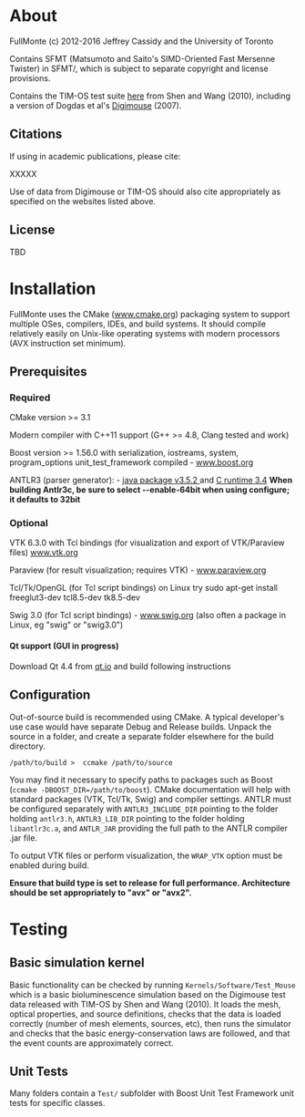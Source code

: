 # About

FullMonte
(c) 2012-2016 Jeffrey Cassidy and the University of Toronto

Contains SFMT (Matsumoto and Saito's SIMD-Oriented Fast Mersenne Twister) in SFMT/, which is subject to separate copyright and
license provisions.

Contains the TIM-OS test suite <a href="https://sites.google.com/a/imaging.sbes.vt.edu/tim-os">here</a> from Shen and Wang (2010), including a version of Dogdas et al's <a href="http://neuroimage.usc.edu/neuro/Digimouse">Digimouse</a> (2007).


## Citations

If using in academic publications, please cite:

XXXXX

Use of data from Digimouse or TIM-OS should also cite appropriately as specified on the websites listed above.


## License

TBD





# Installation

FullMonte uses the CMake (www.cmake.org) packaging system to support multiple OSes, compilers, IDEs, and build systems. It should
compile relatively easily on Unix-like operating systems with modern processors (AVX instruction set minimum).


## Prerequisites

### Required

CMake version >= 3.1

Modern compiler with C++11 support (G++ >= 4.8, Clang tested and work)

Boost version >= 1.56.0 with serialization, iostreams, system, program\_options unit\_test\_framework compiled - www.boost.org


ANTLR3 (parser generator): - <a href="www.antlr3.org/download.html">java package v3.5.2 </a> and <a href="www.antlr3.org/download/C">C runtime 3.4</a> 
**When building Antlr3c, be sure to select --enable-64bit when using configure; it defaults to 32bit**


### Optional 

VTK 6.3.0 with Tcl bindings (for visualization and export of VTK/Paraview files) www.vtk.org

Paraview (for result visualization; requires VTK) - www.paraview.org

Tcl/Tk/OpenGL (for Tcl script bindings) on Linux try sudo apt-get install freeglut3-dev tcl8.5-dev tk8.5-dev

Swig 3.0 (for Tcl script bindings) - www.swig.org (also often a package in Linux, eg "swig" or "swig3.0")


#### Qt support (GUI in progress)

Download Qt 4.4 from <a href="http://www.qt.io/download-open-source">qt.io</a> and build following instructions


## Configuration

Out-of-source build is recommended using CMake. A typical developer's use case would have separate Debug and Release builds.
Unpack the source in a folder, and create a separate folder elsewhere for the build directory.

```
/path/to/build >  ccmake /path/to/source
```

You may find it necessary to specify paths to packages such as Boost (`ccmake -DBOOST_DIR=/path/to/boost`). CMake documentation
will help with standard packages (VTK, Tcl/Tk, Swig) and compiler settings. ANTLR must be configured separately with `ANTLR3_INCLUDE_DIR` pointing to the folder holding `antlr3.h`, `ANTLR3_LIB_DIR` pointing to the folder holding `libantlr3c.a`, and `ANTLR_JAR` providing the full path to the ANTLR compiler .jar file. 

To output VTK files or perform visualization, the `WRAP_VTK` option must be enabled during build.

**Ensure that build type is set to release for full performance. Architecture should be set appropriately to "avx" or "avx2".**






# Testing

## Basic simulation kernel

Basic functionality can be checked by running `Kernels/Software/Test_Mouse` which is a basic bioluminescence simulation based on the
Digimouse test data released with TIM-OS by Shen and Wang (2010). It loads the mesh, optical properties, and source definitions, checks
that the data is loaded correctly (number of mesh elements, sources, etc), then runs the simulator and checks that the basic energy-conservation laws are followed, and that the event counts are approximately correct.


## Unit Tests

Many folders contain a `Test/` subfolder with Boost Unit Test Framework unit tests for specific classes.
